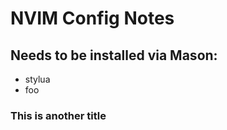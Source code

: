 # NVIM Config Notes

## Needs to be installed via Mason:
- stylua
- foo


### This is another title
